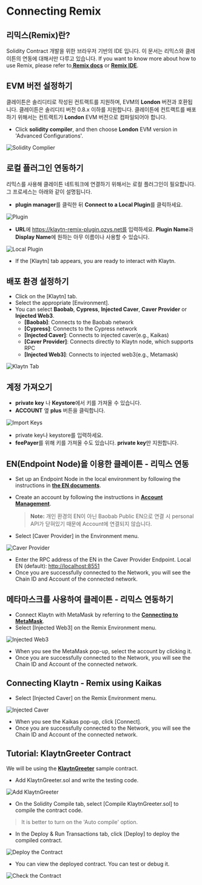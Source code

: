 # Connecting Remix

## 리믹스(Remix)란? <a href="#what-is-remix" id="what-is-remix"></a>

Solidity Contract 개발을 위한 브라우저 기반의 IDE 입니다. 이 문서는 리믹스와 클레이튼의 연동에 대해서만 다루고 있습니다. If you want to know more about how to use Remix, please refer to[ **Remix docs**](https://remix-ide.readthedocs.io/en/latest/) or [**Remix IDE**](https://remix.ethereum.org/).

## EVM 버전 설정하기 <a href="#setup-evm-version" id="setup-evm-version"></a>

클레이튼은 솔리디티로 작성된 컨트랙트를 지원하며, EVM의 **London** 버전과 호환됩니다. 클레이튼은 솔리디티 버전 0.8.x 이하를 지원합니다. 클레이튼에 컨트랙트를 배포하기 위해서는 컨트랙트가  **London** EVM 버전으로 컴파일되어야 합니다.

* Click **solidity compiler**, and then choose **London** EVM version in 'Advanced Configurations'.

![Solidity Complier](img/remix-solidity-compiler.png)

## 로컬 플러그인 연동하기 <a href="#connect-to-a-local-plugin" id="connect-to-a-local-plugin"></a>

리믹스를 사용해 클레이튼 네트워크에 연결하기 위해서는 로컬 플러그인이 필요합니다. 그 프로세스는 아래와 같이 설명됩니다.

* **plugin manager**를 클릭한 뒤 **Connect to a Local Plugin**를 클릭하세요.

![Plugin](../../bapp/tutorials/img/remix-environment-plugin.png)

* **URL**에 https://klaytn-remix-plugin.ozys.net를 입력하세요. **Plugin Name**과 **Display Name**에 원하는 아무 이름이나 사용할 수 있습니다.

![Local Plugin](../../bapp/tutorials/img/remix-local-plugin.png)

* If the \[Klaytn] tab appears, you are ready to interact with Klaytn.

## 배포 환경 설정하기<a href="#setting-up-the-deployment-environment" id="setting-up-the-deployment-environment"></a>

* Click on the \[Klaytn] tab.
* Select the appropriate \[Environment].
* You can select **Baobab**, **Cypress**, **Injected Caver**, **Caver Provider** or **Injected Web3**.
  * **\[Baobab]**: Connects to the Baobab network
  * **\[Cypress]**: Connects to the Cypress network
  * **\[Injected Caver]**: Connects to injected caver(e.g., Kaikas)
  * **\[Caver Provider]**: Connects directly to Klaytn node, which supports RPC
  * **\[Injected Web3]**: Connects to injected web3(e.g., Metamask)

![Klaytn Tab](../../bapp/tutorials/img/remix-klaytn-tab.png)

## 계정 가져오기<a href="#import-account" id="import-account"></a>

* **private key** 나 **Keystore**에서 키를 가져올 수 있습니다.
* **ACCOUNT** 옆 **plus** 버튼을 클릭합니다.

![Import Keys](../../bapp/tutorials/img/remix-klaytn-import-account.png)

* private key나 keystore를 입력하세요.
* **feePayer**를 위해 키를 가져올 수도 있습니다. **private key**만 지원합니다.

## EN(Endpoint Node)을 이용한 클레이튼 - 리믹스 연동<a href="#connecting-klaytn-remix-using-en" id="connecting-klaytn-remix-using-en"></a>

* Set up an Endpoint Node in the local environment by following the instructions in [**the EN documents**](https://docs.klaytn.foundation/getting-started/quick-start/launch-an-en).
*   Create an account by following the instructions in [**Account Management**](https://docs.klaytn.foundation/getting-started/account).

    > **Note:** 개인 환경의 EN이 아닌 Baobab Public EN으로 연결 시 personal API가 닫혀있기 때문에 Account에 연결되지 않습니다.
* Select \[Caver Provider] in the Environment menu.

![Caver Provider](img/env-caver-provider.png)

* Enter the RPC address of the EN in the Caver Provider Endpoint. Local EN (default): [http://localhost:8551](http://localhost:8551/)
* Once you are successfully connected to the Network, you will see the Chain ID and Account of the connected network.

## 메타마스크를 사용하여 클레이튼 - 리믹스 연동하기<a href="#connecting-klaytn-remix-using-metamask" id="connecting-klaytn-remix-using-metamask"></a>

* Connect Klaytn with MetaMask by referring to the [**Connecting to MetaMask**](https://docs.klaytn.foundation/dapp/tutorials/connecting-metamask).
* Select \[Injected Web3] on the Remix Environment menu.

![Injected Web3](img/env-injected-web3.png)

* When you see the MetaMask pop-up, select the account by clicking it.
* Once you are successfully connected to the Network, you will see the Chain ID and Account of the connected network.

## Connecting Klaytn - Remix using Kaikas <a href="#connecting-klaytn-remix-using-kaikas" id="connecting-klaytn-remix-using-kaikas"></a>

* Select \[Injected Caver] on the Remix Environment menu.

![Injected Caver](img/env-injected-caver.png)

* When you see the Kaikas pop-up, click \[Connect].
* Once you are successfully connected to the Network, you will see the Chain ID and Account of the connected network.

## Tutorial: KlaytnGreeter Contract <a href="#tutorial-klaytngreeter-contract" id="tutorial-klaytngreeter-contract"></a>

We will be using the [**KlaytnGreeter**](https://docs.klaytn.foundation/smart-contract/sample-contracts/klaytngreeter) sample contract.

* Add KlaytnGreeter.sol and write the testing code.

![Add KlaytnGreeter](../../bapp/tutorials/img/remix-add-klaytngreeter.png)

* On the Solidity Compile tab, select \[Compile KlaytnGreeter.sol] to compile the contract code.

> It is better to turn on the 'Auto compile' option.

* In the Deploy & Run Transactions tab, click \[Deploy] to deploy the compiled contract.

![Deploy the Contract](../../bapp/tutorials/img/remix-deploy-run-tx.png)

* You can view the deployed contract. You can test or debug it.

![Check the Contract](../../bapp/tutorials/img/remix-test-or-debug.png)
